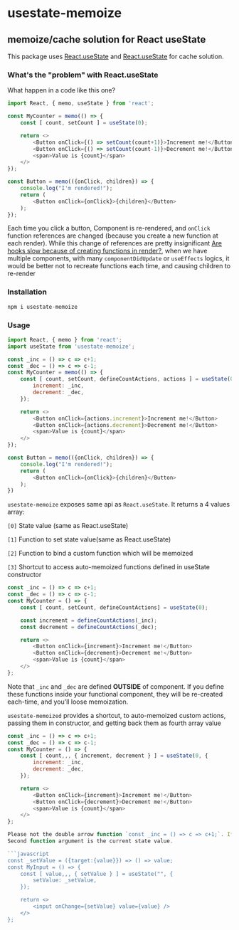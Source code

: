 # usestate-memoize

## memoize/cache solution for React useState

This package uses [React.useState](https://reactjs.org/docs/hooks-state.html) and [React.useState](https://github.com/medikoo/memoizee) for cache solution.

### What's the "problem" with React.useState
What happen in a code like this one?
```javascript
import React, { memo, useState } from 'react';

const MyCounter = memo(() => {
	const [ count, setCount ] = useState(0);

	return <>
		<Button onClick={() => setCount(count+1)}>Increment me!</Button>
		<Button onClick={() => setCount(count-1)}>Decrement me!</Button>
		<span>Value is {count}</span>
	</>
});

const Button = memo(({onClick, children}) => {
	console.log("I'm rendered!");
	return (
		<Button onClick={onClick}>{children}</Button>
	);
});

```
Each time you click a button, Component is re-rendered, and `onClick` function references are changed (because you create a new function at each render).
While this change of references are pretty insignificant [Are hooks slow because of creating functions in render?](https://reactjs.org/docs/hooks-faq.html#are-hooks-slow-because-of-creating-functions-in-render), when we have multiple components, with many `componentDidUpdate` or `useEffects` logics, it would be better not to recreate functions each time, and causing children to re-render


### Installation

```javascript
npm i usestate-memoize
```

### Usage
```javascript
import React, { memo } from 'react';
import useState from 'usestate-memoize';

const _inc = () => c => c+1;
const _dec = () => c => c-1;
const MyCounter = memo(() => {
	const [ count, setCount, defineCountActions, actions ] = useState(0, {
		increment: _inc,
		decrement: _dec,
	});

	return <>
		<Button onClick={actions.increment}>Increment me!</Button>
		<Button onClick={actions.decrement}>Decrement me!</Button>
		<span>Value is {count}</span>
	</>
});

const Button = memo(({onClick, children}) => {
	console.log("I'm rendered!");
	return (
		<Button onClick={onClick}>{children}</Button>
	);
})
```
`usestate-memoize` exposes same api as `React.useState`. It returns a 4 values array:

`[0]` State value (same as React.useState)

`[1]` Function to set state value(same as React.useState)

`[2]` Function to bind a custom function which will be memoized

`[3]` Shortcut to access auto-memoized functions defined in useState constructor

```javascript
const _inc = () => c => c+1;
const _dec = () => c => c-1;
const MyCounter = () => {
    const [ count, setCount, defineCountActions] = useState(0);

	const increment = defineCountActions(_inc);
	const decrement = defineCountActions(_dec);

    return <>
        <Button onClick={increment}>Increment me!</Button>
        <Button onClick={decrement}>Decrement me!</Button>
        <span>Value is {count}</span>
    </>
};
```

Note that `_inc` and `_dec` are defined **OUTSIDE** of component. If you define these functions inside your functional component, they will be re-created each-time, and you'll loose memoization.

`usestate-memoized` provides a shortcut, to auto-memoized custom actions, passing them in constructor, and getting back them as fourth array value

```javascript
const _inc = () => c => c+1;
const _dec = () => c => c-1;
const MyCounter = () => {
    const [ count,,, { increment, decrement } ] = useState(0, {
		increment: _inc,
		decrement: _dec,
	});

    return <>
        <Button onClick={increment}>Increment me!</Button>
        <Button onClick={decrement}>Decrement me!</Button>
        <span>Value is {count}</span>
    </>
};

Please not the double arrow function `const _inc = () => c => c+1;`. If needed, first function argument is the `SyntheticEvent` returned by React. Keep in mind that `SyntheticEvent` are immediately destroyed by React after callback. So because these functions are memoized, the `SyntheticEvent` event will be lost after first call. To bypass this, we trigger a `SyntheticEvent.persist()` before memoization.
Second function argument is the current state value.

```javascript
const _setValue = ({target:{value}}) => () => value;
const MyInput = () => {
    const [ value,,, { setValue } ] = useState("", {
		setValue: _setValue,
	});

    return <>
        <input onChange={setValue} value={value} />
    </>
};
